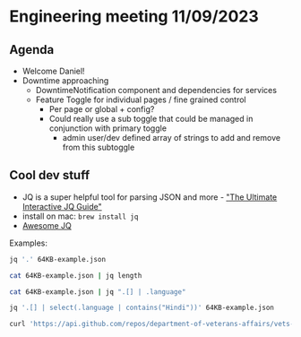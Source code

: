 # Engineering meeting 11/09/2023

## Agenda

- Welcome Daniel!
- Downtime approaching
  - DowntimeNotification component and dependencies for services
  - Feature Toggle for individual pages / fine grained control
    - Per page or global + config?
    - Could really use a sub toggle that could be managed in conjunction with primary toggle
      - admin user/dev defined array of strings to add and remove from this subtoggle

## Cool dev stuff

- JQ is a super helpful tool for parsing JSON and more - ["The Ultimate Interactive JQ Guide"](https://ishan.page/blog/2023-11-06-jq-by-example/)
- install on mac: `brew install jq`
- [Awesome JQ](https://github.com/fiatjaf/awesome-jq)

Examples:
``` bash
jq '.' 64KB-example.json
```

```bash
cat 64KB-example.json | jq length
```

```bash
cat 64KB-example.json | jq ".[] | .language"
```

``` bash
jq '.[] | select(.language | contains("Hindi"))' 64KB-example.json
```

``` bash
curl 'https://api.github.com/repos/department-of-veterans-affairs/vets-website/commits?per_page=10' | jq ".[] | {name: .commit.author.name, message:  .commit.message}"
```
